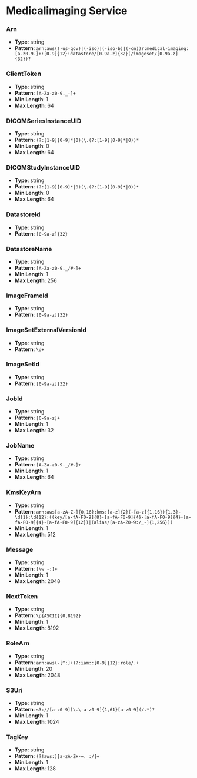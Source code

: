 # Medicalimaging Service

### Arn
- **Type**: string
- **Pattern**: `arn:aws((-us-gov)|(-iso)|(-iso-b)|(-cn))?:medical-imaging:[a-z0-9-]+:[0-9]{12}:datastore/[0-9a-z]{32}(/imageset/[0-9a-z]{32})?`

### ClientToken
- **Type**: string
- **Pattern**: `[A-Za-z0-9._-]+`
- **Min Length**: 1
- **Max Length**: 64

### DICOMSeriesInstanceUID
- **Type**: string
- **Pattern**: `(?:[1-9][0-9]*|0)(\.(?:[1-9][0-9]*|0))*`
- **Min Length**: 0
- **Max Length**: 64

### DICOMStudyInstanceUID
- **Type**: string
- **Pattern**: `(?:[1-9][0-9]*|0)(\.(?:[1-9][0-9]*|0))*`
- **Min Length**: 0
- **Max Length**: 64

### DatastoreId
- **Type**: string
- **Pattern**: `[0-9a-z]{32}`

### DatastoreName
- **Type**: string
- **Pattern**: `[A-Za-z0-9._/#-]+`
- **Min Length**: 1
- **Max Length**: 256

### ImageFrameId
- **Type**: string
- **Pattern**: `[0-9a-z]{32}`

### ImageSetExternalVersionId
- **Type**: string
- **Pattern**: `\d+`

### ImageSetId
- **Type**: string
- **Pattern**: `[0-9a-z]{32}`

### JobId
- **Type**: string
- **Pattern**: `[0-9a-z]+`
- **Min Length**: 1
- **Max Length**: 32

### JobName
- **Type**: string
- **Pattern**: `[A-Za-z0-9._/#-]+`
- **Min Length**: 1
- **Max Length**: 64

### KmsKeyArn
- **Type**: string
- **Pattern**: `arn:aws[a-zA-Z-]{0,16}:kms:[a-z]{2}(-[a-z]{1,16}){1,3}-\d{1}:\d{12}:((key/[a-fA-F0-9]{8}-[a-fA-F0-9]{4}-[a-fA-F0-9]{4}-[a-fA-F0-9]{4}-[a-fA-F0-9]{12})|(alias/[a-zA-Z0-9:/_-]{1,256}))`
- **Min Length**: 1
- **Max Length**: 512

### Message
- **Type**: string
- **Pattern**: `[\w -:]+`
- **Min Length**: 1
- **Max Length**: 2048

### NextToken
- **Type**: string
- **Pattern**: `\p{ASCII}{0,8192}`
- **Min Length**: 1
- **Max Length**: 8192

### RoleArn
- **Type**: string
- **Pattern**: `arn:aws(-[^:]+)?:iam::[0-9]{12}:role/.+`
- **Min Length**: 20
- **Max Length**: 2048

### S3Uri
- **Type**: string
- **Pattern**: `s3://[a-z0-9][\.\-a-z0-9]{1,61}[a-z0-9](/.*)?`
- **Min Length**: 1
- **Max Length**: 1024

### TagKey
- **Type**: string
- **Pattern**: `(?!aws:)[a-zA-Z+-=._:/]+`
- **Min Length**: 1
- **Max Length**: 128

